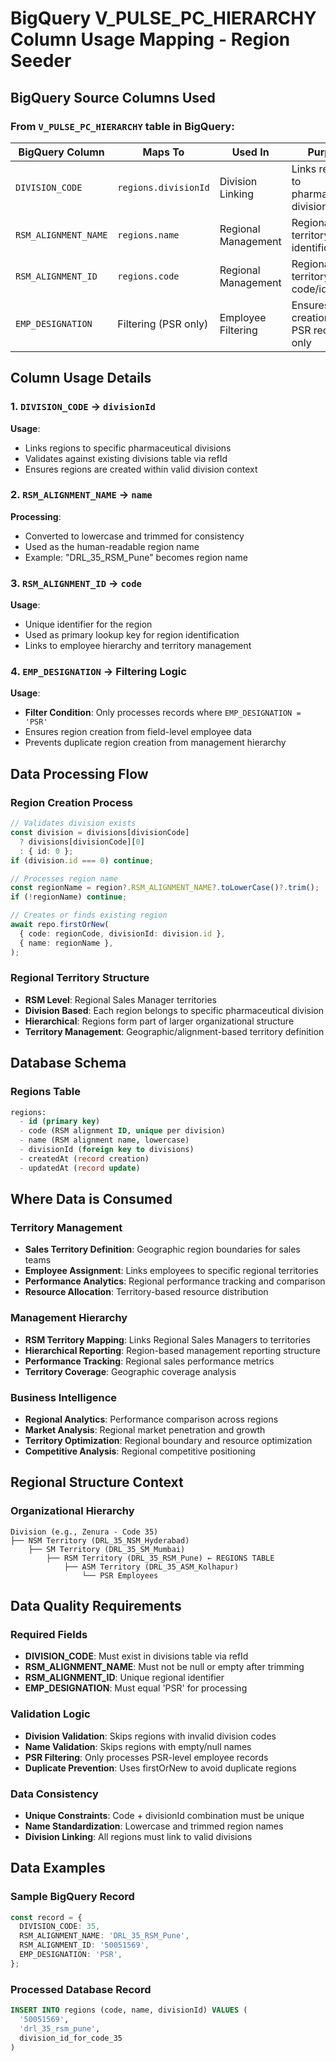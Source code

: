 # BigQuery V_PULSE_PC_HIERARCHY Column Usage Mapping - Region Seeder

## BigQuery Source Columns Used

### From `V_PULSE_PC_HIERARCHY` table in BigQuery:

| BigQuery Column      | Maps To              | Used In             | Purpose                                       |
| -------------------- | -------------------- | ------------------- | --------------------------------------------- |
| `DIVISION_CODE`      | `regions.divisionId` | Division Linking    | Links regions to pharmaceutical divisions     |
| `RSM_ALIGNMENT_NAME` | `regions.name`       | Regional Management | Regional territory name identification        |
| `RSM_ALIGNMENT_ID`   | `regions.code`       | Regional Management | Regional territory code/identifier            |
| `EMP_DESIGNATION`    | Filtering (PSR only) | Employee Filtering  | Ensures region creation from PSR records only |

## Column Usage Details

### 1. `DIVISION_CODE` → `divisionId`

**Usage**:

- Links regions to specific pharmaceutical divisions
- Validates against existing divisions table via refId
- Ensures regions are created within valid division context

### 2. `RSM_ALIGNMENT_NAME` → `name`

**Processing**:

- Converted to lowercase and trimmed for consistency
- Used as the human-readable region name
- Example: "DRL_35_RSM_Pune" becomes region name

### 3. `RSM_ALIGNMENT_ID` → `code`

**Usage**:

- Unique identifier for the region
- Used as primary lookup key for region identification
- Links to employee hierarchy and territory management

### 4. `EMP_DESIGNATION` → Filtering Logic

**Usage**:

- **Filter Condition**: Only processes records where `EMP_DESIGNATION = 'PSR'`
- Ensures region creation from field-level employee data
- Prevents duplicate region creation from management hierarchy

## Data Processing Flow

### Region Creation Process

```typescript
// Validates division exists
const division = divisions[divisionCode]
  ? divisions[divisionCode][0]
  : { id: 0 };
if (division.id === 0) continue;

// Processes region name
const regionName = region?.RSM_ALIGNMENT_NAME?.toLowerCase()?.trim();
if (!regionName) continue;

// Creates or finds existing region
await repo.firstOrNew(
  { code: regionCode, divisionId: division.id },
  { name: regionName },
);
```

### Regional Territory Structure

- **RSM Level**: Regional Sales Manager territories
- **Division Based**: Each region belongs to specific pharmaceutical division
- **Hierarchical**: Regions form part of larger organizational structure
- **Territory Management**: Geographic/alignment-based territory definition

## Database Schema

### Regions Table

```sql
regions:
  - id (primary key)
  - code (RSM alignment ID, unique per division)
  - name (RSM alignment name, lowercase)
  - divisionId (foreign key to divisions)
  - createdAt (record creation)
  - updatedAt (record update)
```

## Where Data is Consumed

### Territory Management

- **Sales Territory Definition**: Geographic region boundaries for sales teams
- **Employee Assignment**: Links employees to specific regional territories
- **Performance Analytics**: Regional performance tracking and comparison
- **Resource Allocation**: Territory-based resource distribution

### Management Hierarchy

- **RSM Territory Mapping**: Links Regional Sales Managers to territories
- **Hierarchical Reporting**: Region-based management reporting structure
- **Performance Tracking**: Regional sales performance metrics
- **Territory Coverage**: Geographic coverage analysis

### Business Intelligence

- **Regional Analytics**: Performance comparison across regions
- **Market Analysis**: Regional market penetration and growth
- **Territory Optimization**: Regional boundary and resource optimization
- **Competitive Analysis**: Regional competitive positioning

## Regional Structure Context

### Organizational Hierarchy

```
Division (e.g., Zenura - Code 35)
├── NSM Territory (DRL_35_NSM_Hyderabad)
    ├── SM Territory (DRL_35_SM_Mumbai)
        ├── RSM Territory (DRL_35_RSM_Pune) ← REGIONS TABLE
            ├── ASM Territory (DRL_35_ASM_Kolhapur)
                └── PSR Employees
```

## Data Quality Requirements

### Required Fields

- **DIVISION_CODE**: Must exist in divisions table via refId
- **RSM_ALIGNMENT_NAME**: Must not be null or empty after trimming
- **RSM_ALIGNMENT_ID**: Unique regional identifier
- **EMP_DESIGNATION**: Must equal 'PSR' for processing

### Validation Logic

- **Division Validation**: Skips regions with invalid division codes
- **Name Validation**: Skips regions with empty/null names
- **PSR Filtering**: Only processes PSR-level employee records
- **Duplicate Prevention**: Uses firstOrNew to avoid duplicate regions

### Data Consistency

- **Unique Constraints**: Code + divisionId combination must be unique
- **Name Standardization**: Lowercase and trimmed region names
- **Division Linking**: All regions must link to valid divisions

## Data Examples

### Sample BigQuery Record

```typescript
const record = {
  DIVISION_CODE: 35,
  RSM_ALIGNMENT_NAME: 'DRL_35_RSM_Pune',
  RSM_ALIGNMENT_ID: '50051569',
  EMP_DESIGNATION: 'PSR',
};
```

### Processed Database Record

```sql
INSERT INTO regions (code, name, divisionId) VALUES (
  '50051569',
  'drl_35_rsm_pune',
  division_id_for_code_35
)
```
